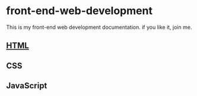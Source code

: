 # front-end-web-development
This is my front-end web development documentation. if you like it, join me.

<h2><a href="https://github.com/mihirchakma/front-end-developer/tree/html">HTML</a></h2>

## CSS
## JavaScript
